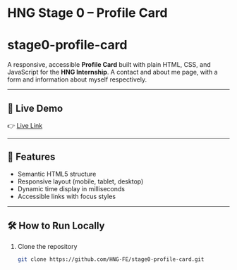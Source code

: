 # HNG Stage 0 – Profile Card

# stage0-profile-card

A responsive, accessible **Profile Card** built with plain HTML, CSS, and JavaScript for the **HNG Internship**.
A contact and about me page, with a form and information about myself respectively.

---

## 🚀 Live Demo

👉 [Live Link]()

---

## 🧠 Features

- Semantic HTML5 structure
- Responsive layout (mobile, tablet, desktop)
- Dynamic time display in milliseconds
- Accessible links with focus styles

---

## 🛠️ How to Run Locally

1. Clone the repository
   ```bash
   git clone https://github.com/HNG-FE/stage0-profile-card.git
   ```

